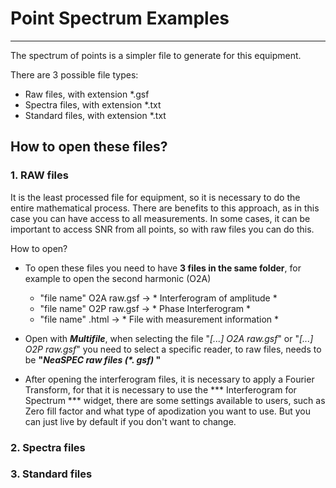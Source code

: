 # Point Spectrum Examples
-------
The spectrum of points is a simpler file to generate for this equipment.

There are 3 possible file types:

 - Raw files, with extension \*.gsf
 - Spectra files, with extension \*.txt
 - Standard files, with extension \*.txt

## How to open these files?

### 1. RAW files

It is the least processed file for equipment, so it is necessary to do the entire mathematical process.
There are benefits to this approach, as in this case you can have access to all measurements.
In some cases, it can be important to access SNR from all points, so with raw files you can do this.

How to open?

- To open these files you need to have **3 files in the same folder**, for example to open the second harmonic (O2A)

  - "file name" O2A raw.gsf -> * Interferogram of amplitude *
  - "file name" O2P raw.gsf -> * Phase Interferogram *
  - "file name" .html -> * File with measurement information *

- Open with ***Multifile***, when selecting the file "*[...] O2A raw.gsf*" or "*[...] O2P raw.gsf*" you need to select a specific reader, to raw files, needs to be **"*NeaSPEC raw files (\*. gsf)* "**

- After opening the interferogram files, it is necessary to apply a Fourier Transform, for that it is necessary to use the *** Interferogram for Spectrum *** widget, there are some settings available to users, such as Zero fill factor and what type of apodization you want to use. But you can just live by default if you don't want to change.

### 2. Spectra files

### 3. Standard files